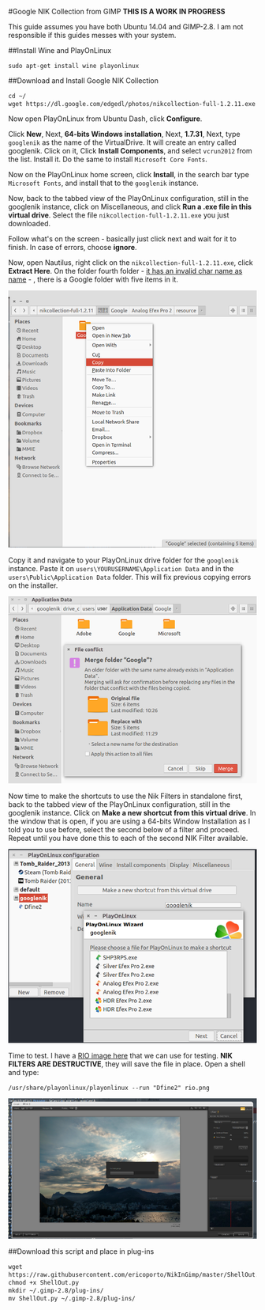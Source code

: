 #Google NIK Collection from GIMP
**THIS IS A WORK IN PROGRESS**

This guide assumes you have both Ubuntu 14.04 and GIMP-2.8. I am not responsible
if this guides messes with your system.

##Install Wine and PlayOnLinux

    sudo apt-get install wine playonlinux

##Download and Install Google NIK Collection

    cd ~/
    wget https://dl.google.com/edgedl/photos/nikcollection-full-1.2.11.exe

Now open PlayOnLinux from Ubuntu Dash, click **Configure**.

Click **New**, Next, **64-bits Windows installation**, Next, **1.7.31**,
Next, type `googlenik` as the name of the VirtualDrive. It will create an entry
called googlenik. Click on it, Click **Install Components**, and select
`vcrun2012` from the list. Install it. Do the same to install
`Microsoft Core Fonts`.

Now on the PlayOnLinux home screen, click **Install**, in the search bar type
`Microsoft Fonts`, and install that to the `googlenik` instance.

Now, back to the tabbed view of the PlayOnLinux configuration, still in the
googlenik instance, click on Miscellaneous, and click **Run a .exe file in this
virtual drive**. Select the file `nikcollection-full-1.2.11.exe` you just
downloaded.

Follow what's on the screen - basically just click next and wait for it to
finish. In case of errors, choose **ignore**.

Now, open Nautilus, right click on the `nikcollection-full-1.2.11.exe`, click
**Extract Here**. On the folder fourth folder - [it has an invalid char name as
name](img/nikcopyfromtar1.png) - , there is a Google folder with five items in
it.

![](img/nikcopy.png)

Copy it and navigate to your PlayOnLinux drive folder for the `googlenik`
instance. Paste it on `users\YOURUSERNAME\Application Data` and in the
`users\Public\Application Data` folder. This will fix previous copying errors
on the installer.

![](img/merge.png)

Now time to make the shortcuts to use the Nik Filters in standalone first,
back to the tabbed view of the PlayOnLinux configuration, still in the
googlenik instance. Click on **Make a new shortcut from this virtual drive**. In
the window that is open, if you are using a 64-bits Window Installation as I
told you to use before, select the second below of a filter and proceed. Repeat
until you have done this to each of the second NIK Filter available.

![](img/nikplayonlinux3.png)

Time to test. I have a [RIO image here](img/rio.png) that we can use for
testing.  **NIK FILTERS ARE DESTRUCTIVE**, they will save the file in place.
Open a shell and type:

    /usr/share/playonlinux/playonlinux --run "Dfine2" rio.png

![](img/dfine2.png)


##Download this script and place in plug-ins

    wget https://raw.githubusercontent.com/ericoporto/NikInGimp/master/ShellOut.py
    chmod +x ShellOut.py
    mkdir ~/.gimp-2.8/plug-ins/
    mv ShellOut.py ~/.gimp-2.8/plug-ins/
